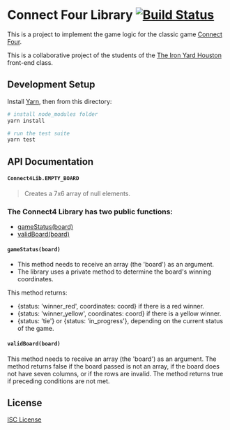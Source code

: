 # Connect Four Library [![Build Status](https://travis-ci.org/jennypenfield/connect-four-lib.svg?branch=master)](https://travis-ci.org/jennypenfield/connect-four-lib)

This is a project to implement the game logic for the classic game
[Connect Four].

This is a collaborative project of the students of the [The Iron Yard Houston]
front-end class.

## Development Setup

Install [Yarn], then from this directory:

```sh
# install node_modules folder
yarn install

# run the test suite
yarn test
```

## API Documentation

#### `Connect4Lib.EMPTY_BOARD`
> Creates a 7x6 array of null elements.

### The Connect4 Library has two public functions:
* [gameStatus(board)](#c4gameStatus)
* [validBoard(board)](#c4validBoard)

#### <a name='c4gameStatus'></a>`gameStatus(board)`
* This method needs to receive an array (the 'board') as an argument.
* The library uses a private method to determine the board's winning coordinates.

This method returns:
* {status: 'winner_red', coordinates: coord} if there is a red winner.
* {status: 'winner_yellow', coordinates: coord} if there is a yellow winner.
* {status: 'tie'} or {status: 'in_progress'}, depending
on the current status of the game.

#### <a name='c4validBoard'></a>`validBoard(board)`
This method needs to receive an array (the 'board') as an argument.
The method returns false if the board passed is not an array, if the board does not have seven columns, or if the rows are invalid. The method returns true if preceding conditions are not met.

## License

[ISC License]

[Connect Four]:https://en.wikipedia.org/wiki/Connect_Four
[The Iron Yard Houston]:https://www.theironyard.com/locations/houston
[Yarn]:https://yarnpkg.com
[ISC License]:LICENSE.md
